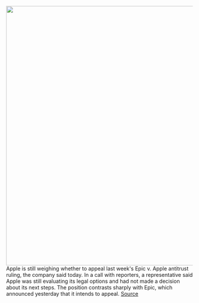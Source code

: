 <img src='https://cdn.vox-cdn.com/thumbor/QfKPj72HnZ1FKStuCkOPjJVC4go=/0x0:2040x1360/1200x800/filters:focal(857x517:1183x843)/cdn.vox-cdn.com/uploads/chorus_image/image/69852282/acastro_210429_1777_epicApple_0002.0.jpg' width='700px' /><br/>
Apple is still weighing whether to appeal last week's Epic v. Apple antitrust ruling, the company said today. In a call with reporters, a representative said Apple was still evaluating its legal options and had not made a decision about its next steps. The position contrasts sharply with Epic, which announced yesterday that it intends to appeal.
<a href='https://www.theverge.com/2021/9/13/22671736/epic-apple-fortnite-antitrust-case-ruling-appeal-decision'> Source <a/>